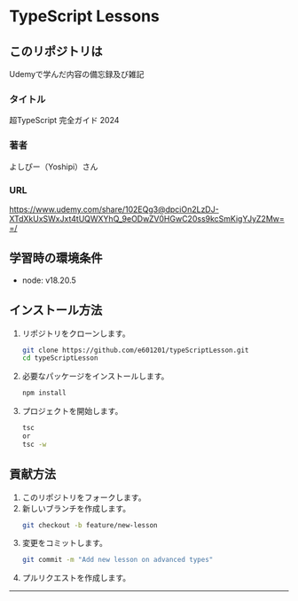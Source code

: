 # TypeScript Lessons

## このリポジトリは
Udemyで学んだ内容の備忘録及び雑記

### タイトル
超TypeScript 完全ガイド 2024

### 著者
よしぴー（Yoshipi）さん

### URL
https://www.udemy.com/share/102EQg3@dpciOn2LzDJ-XTdXkUxSWxJxt4tUQWXYhQ_9eODwZV0HGwC20ss9kcSmKigYJyZ2Mw==/

## 学習時の環境条件
- node:  v18.20.5

## インストール方法

1. リポジトリをクローンします。

   ```bash
   git clone https://github.com/e601201/typeScriptLesson.git
   cd typeScriptLesson
   ```

2. 必要なパッケージをインストールします。

   ```bash
   npm install
   ```

3. プロジェクトを開始します。

   ```bash
   tsc
   or 
   tsc -w
   ```

## 貢献方法

1. このリポジトリをフォークします。
2. 新しいブランチを作成します。
   ```bash
   git checkout -b feature/new-lesson
   ```
3. 変更をコミットします。
   ```bash
   git commit -m "Add new lesson on advanced types"
   ```
4. プルリクエストを作成します。

---
